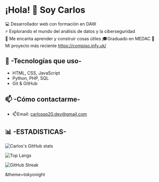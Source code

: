 # ¡Hola! 👋 Soy Carlos

💻 Desarrollador web con formación en DAW  
⚡ Explorando el mundo del análisis de datos y la ciberseguridad  
🚀 Me encanta aprender y construir cosas útiles
🎓Graduado en MEDAC
🌱 Mi proyecto más reciente https://compiso.infy.uk/

## 🔧 -Tecnologías que uso-
- HTML, CSS,  JavaScript
- Python, PHP, SQL
- Git & GitHub

## 📫 -Cómo contactarme-
- 📫Email: carlossp20.dev@gmail.com

## 📊 -ESTADISTICAS-

![Carlos's GitHub stats](https://github-readme-stats.vercel.app/api?username=csp20&show_icons=true&theme=radical)

![Top Langs](https://github-readme-stats.vercel.app/api/top-langs/?username=csp20&layout=compact&theme=radical)

![GitHub Streak](https://streak-stats.demolab.com?user=TU_USUARIO&theme=radical)

&theme=tokyonight
